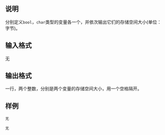 <h2>说明</h2>

分别定义<code>bool</code>，<code>char</code>类型的变量各一个，并依次输出它们的存储空间大小(单位：字节)。
<h2>输入格式</h2>

无

<h2>输出格式</h2>

一行，两个整数，分别是两个变量的存储空间大小，用一个空格隔开。

<h2>样例</h2>
<pre><code class="language-input1">无</code></pre><pre><code class="language-output1">无</code></pre>
